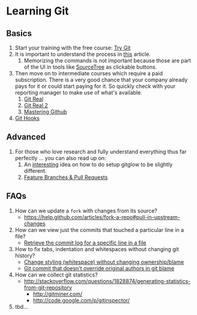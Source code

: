 # Learning Git

## Basics

1. Start your training with the free course: [Try Git](https://try.github.io)
1. It is important to understand the process in [this](http://nvie.com/posts/a-successful-git-branching-model/) article.
    1. Memorizing the commands is not important because those are part of the UI in tools like [SourceTree](https://www.sourcetreeapp.com/) as clickable buttons.
1. Then move on to intermediate courses which require a paid subscription. There is a very good chance that your company already pays for it or could start paying for it. So quickly check with your reporting manager to make use of what's available.
    1. [Git Real](https://www.codeschool.com/courses/git-real)
    1. [Git Real 2](https://www.codeschool.com/courses/git-real-2)
    1. [Mastering Github](https://www.codeschool.com/courses/mastering-github)
1. [Git Hooks](https://www.codeschool.com/screencasts/git-hooks)

## Advanced

1. For those who love research and fully understand everything thus far perfectly ... you can also read up on:
    1. An [interesting](http://blog.rubydubee.com/git/2015/03/01/new-git-flow/) idea on how to do setup gitglow to be slightly different.
    1. [Feature Branches & Pull Requests](https://www.codeschool.com/screencasts/feature-branches-pull-requests)

## FAQs

1. How can we update a `fork` with changes from its source?
    * https://help.github.com/articles/fork-a-repo#pull-in-upstream-changes
1. How can we view just the commits that touched a particular line in a file?
    * [Retrieve the commit log for a specific line in a file](http://stackoverflow.com/questions/8435343/retrieve-the-commit-log-for-a-specific-line-in-a-file)
1. How to fix tabs, indentation and whitespaces without changing git history?
    * [Change styling (whitespace) without changing ownership/blame](http://stackoverflow.com/questions/4112410/git-change-styling-whitespace-without-changing-ownership-blame)
    * [Git commit that doesn't override original authors in git blame](http://stackoverflow.com/questions/3945382/git-commit-that-doesnt-override-original-authors-in-git-blame)
1. How can we collect git statistics?
    * http://stackoverflow.com/questions/1828874/generating-statistics-from-git-repository
        * http://gitminer.com/
        * http://code.google.com/p/gitinspector/
1. tbd...